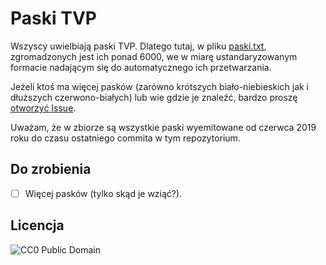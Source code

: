 # Paski TVP

Wszyscy uwielbiają paski TVP. Dlatego tutaj, w pliku [paski.txt](paski.txt), zgromadzonych jest ich ponad 6000, we w miarę ustandaryzowanym formacie nadającym się do automatycznego ich przetwarzania.

Jeżeli ktoś ma więcej pasków (zarówno krótszych biało-niebieskich jak i dłuższych czerwono-białych) lub wie gdzie je znaleźć, bardzo proszę [otworzyć Issue](https://github.com/Aleshkev/paski-tvp/issues/new). 

Uważam, że w zbiorze są wszystkie paski wyemitowane od czerwca 2019 roku do czasu ostatniego commita w tym repozytorium.

## Do zrobienia

- [ ] Więcej pasków (tylko skąd je wziąć?).

## Licencja

![CC0 Public Domain](http://i.creativecommons.org/p/mark/1.0/88x31.png)
